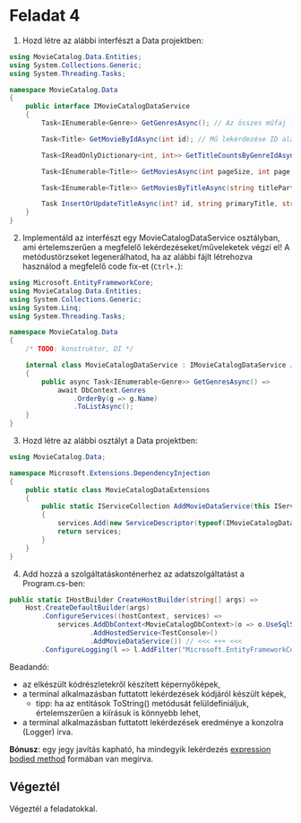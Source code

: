 # Feladat 4

1. Hozd létre az alábbi interfészt a Data projektben:

``` C#
using MovieCatalog.Data.Entities;
using System.Collections.Generic;
using System.Threading.Tasks;

namespace MovieCatalog.Data
{
    public interface IMovieCatalogDataService
    {
        Task<IEnumerable<Genre>> GetGenresAsync(); // Az összes műfaj lekérdezése név szerinti növekvő sorrendben.

        Task<Title> GetMovieByIdAsync(int id); // Mű lekérdezése ID alapján. Ha nem található, tetszőleges Exceptionnek kell keletkeznie. Az eredmény objektumban a műfajoknak is szerepelnie kell. Tipp: .Include()

        Task<IReadOnlyDictionary<int, int>> GetTitleCountsByGenreIdAsync(); // Egy olyan szótár lekérdezése, ami visszaadja, hogy melyik műfajban hány mű található. Tipp: .ToDictionary(), .Count()

        Task<IEnumerable<Title>> GetMoviesAsync(int pageSize, int page, int? startYearMin = null, int? startYearMax = null, int? genreId = null); // Filmek szűrése és listázása lapozott formában: pageSize db elem visszaadása, page-edik oldalon (0 indexű). Szűrés opcionális: ha bármely paraméter értéke null, akkor az alapján nem szűrünk, különben igen.

        Task<IEnumerable<Title>> GetMoviesByTitleAsync(string titlePart); // Azon művek lekérdezése, amiknek az elsődleges címében VAGY az eredeti címében szerepel a megadott szövegrész (kis-nagybetűtől független). Maximum 100 eredmény érkezhet a lekérdezésre, az eredmény objektumokban a műfajoknak is szerepelniük kell.

        Task InsertOrUpdateTitleAsync(int? id, string primaryTitle, string originalTitle, TitleType titleType, int? startYear, int? endYear, int? runtimeMinutes, IEnumerable<string> genres); // Mű beszúrása vagy szerkesztése attól függően, hogy az id értéke null vagy sem. Tipp: .Attach()
    }
}

```

2. Implementáld az interfészt egy MovieCatalogDataService osztályban, ami értelemszerűen a megfelelő lekérdezéseket/műveleketek végzi el! A metódustörzseket legenerálhatod, ha az alábbi fájlt létrehozva használod a megfelelő code fix-et (`Ctrl+.`):

``` C#
using Microsoft.EntityFrameworkCore;
using MovieCatalog.Data.Entities;
using System.Collections.Generic;
using System.Linq;
using System.Threading.Tasks;

namespace MovieCatalog.Data
{
    /* TODO: konstruktor, DI */

    internal class MovieCatalogDataService : IMovieCatalogDataService // Fontos, hogy az osztály internal, mert kívülről csak az interfészt szeretnénk elérhetővé tenni!
    {
        public async Task<IEnumerable<Genre>> GetGenresAsync() => 
            await DbContext.Genres
                .OrderBy(g => g.Name)
                .ToListAsync();
    }
}
```

3. Hozd létre az alábbi osztályt a Data projektben:

``` C#
using MovieCatalog.Data;

namespace Microsoft.Extensions.DependencyInjection
{
    public static class MovieCatalogDataExtensions
    {
        public static IServiceCollection AddMovieDataService(this IServiceCollection services, ServiceLifetime serviceLifetime = ServiceLifetime.Scoped)
        {
            services.Add(new ServiceDescriptor(typeof(IMovieCatalogDataService), typeof(MovieCatalogDataService), serviceLifetime));
            return services;
        }
    }
}
```

4. Add hozzá a szolgáltatáskonténerhez az adatszolgáltatást a Program.cs-ben:

``` C#
public static IHostBuilder CreateHostBuilder(string[] args) =>
    Host.CreateDefaultBuilder(args)
        .ConfigureServices((hostContext, services) =>
            services.AddDbContext<MovieCatalogDbContext>(o => o.UseSqlServer("Server=(localdb)\\mssqllocaldb;Database=MovieCatalog"))
                    .AddHostedService<TestConsole>()
                    .AddMovieDataService()) // <<< +++ <<<
        .ConfigureLogging(l => l.AddFilter("Microsoft.EntityFrameworkCore", LogLevel.Warning));
```

Beadandó:
- az elkészült kódrészletekről készített képernyőképek,
- a terminal alkalmazásban futtatott lekérdezések kódjáról készült képek,
  - tipp: ha az entitások ToString() metódusát felüldefiniáljuk, értelemszerűen a kiírásuk is könnyebb lehet,
- a terminal alkalmazásban futtatott lekérdezések eredménye a konzolra (Logger) írva.

**Bónusz**: egy jegy javítás kapható, ha mindegyik lekérdezés [expression bodied method](https://docs.microsoft.com/en-us/dotnet/csharp/programming-guide/statements-expressions-operators/expression-bodied-members#methods) formában van megírva.

## Végeztél

Végeztél a feladatokkal.
